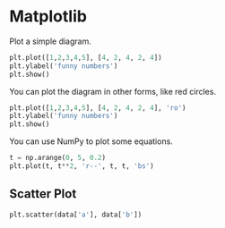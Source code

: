 # Matplotlib

Plot a simple diagram.

```py
plt.plot([1,2,3,4,5], [4, 2, 4, 2, 4])
plt.ylabel('funny numbers')
plt.show()

```

You can plot the diagram in other forms, like red circles.

```py
plt.plot([1,2,3,4,5], [4, 2, 4, 2, 4], 'ro')
plt.ylabel('funny numbers')
plt.show()
```

You can use NumPy to plot some equations.

```py
t = np.arange(0, 5, 0.2)
plt.plot(t, t**2, 'r--', t, t, 'bs')
```

## Scatter Plot

```py
plt.scatter(data['a'], data['b'])
```
